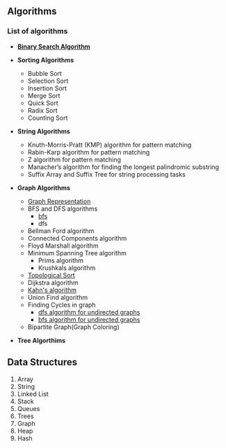 ## Algorithms 

### List of algorithms
  
* __[Binary Search Algorithm](/Notes/BinarySearch/)__
* __Sorting Algorithms__
   * Bubble Sort
   * Selection Sort
   * Insertion Sort
   * Merge Sort
   * Quick Sort
   * Radix Sort
   * Counting Sort
  
* __String Algorithms__
   
   * Knuth-Morris-Pratt (KMP) algorithm for pattern matching
   * Rabin-Karp algorithm for pattern matching
   * Z algorithm for pattern matching
   * Manacher’s algorithm for finding the longest palindromic substring
   * Suffix Array and Suffix Tree for string processing tasks
   
* __Graph Algorithms__
   * [Graph Representation](Notes/Graphs/graphrepresentation.md)
   * BFS and DFS algorithms
        * [bfs](Notes/Graphs/bfsalgorithms.md)
        * dfs
   * Bellman Ford algorithm
   * Connected Components algorithm
   * Floyd Marshall algorithm
   * Minimum Spanning Tree algorithm  
        - Prims algorithm
        - Krushkals algorithm
   * [Topological Sort](Notes/Graphs/topologicalsort.md) 
   * Dijkstra algorithm 
   * [Kahn's algorithm](Notes/Graphs/Khan'sAlgoritm.md)
   * Union Find algorithm
   * Finding Cycles in graph
        - [dfs algorithm for undirected graphs](/Notes/Graphs/cycle_dfs_bfs_undirected.md)
        - [bfs algorithm for undirected graphs]()
   * Bipartite Graph(Graph Coloring)

* __Tree Algorthims__
   

## Data Structures 
 1.  Array
 2.  String
 3.  Linked List
 4.  Stack
 5.  Queues
 6.  Trees 
 7.  Graph 
 8.  Heap
 9.  Hash


